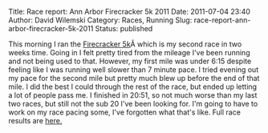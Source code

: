 Title: Race report: Ann Arbor Firecracker 5k 2011
Date: 2011-07-04 23:40
Author: David Wilemski
Category: Races, Running
Slug: race-report-ann-arbor-firecracker-5k-2011
Status: published

This morning I ran the [Firecracker
5k](http://www.a2firecracker5k.com/)Â which is my second race in two
weeks time. Going in I felt pretty tired from the mileage I\'ve been
running and not being used to that. However, my first mile was under
6:15 despite feeling like I was running well slower than 7 minute pace.
I tried evening out my pace for the second mile but pretty much blew up
before the end of that mile. I did the best I could through the rest of
the race, but ended up letting a lot of people pass me. I finished in
20:51, so not much worse than my last two races, but still not the sub
20 I\'ve been looking for. I\'m going to have to work on my race pacing
some, I\'ve forgotten what that\'s like. Full race results are
[here.](http://rftiming.net/results/fire5k/fire5k_2011_5k_overall.htm)
